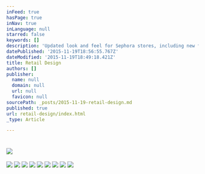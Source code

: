 ```yaml
---
inFeed: true
hasPage: true
inNav: true
inLanguage: null
starred: false
keywords: []
description: 'Updated look and feel for Sephora stores, including new fixture design, layout, and integration of digital media.'
datePublished: '2015-11-19T18:56:55.767Z'
dateModified: '2015-11-19T18:49:18.421Z'
title: Retail Design
authors: []
publisher:
  name: null
  domain: null
  url: null
  favicon: null
sourcePath: _posts/2015-11-19-retail-design.md
published: true
url: retail-design/index.html
_type: Article

---
```

# ![](https://the-grid-user-content.s3-us-west-2.amazonaws.com/85b189a9-969c-41dc-b790-1a8a792b2260.png)
![](https://the-grid-user-content.s3-us-west-2.amazonaws.com/5fa385cc-6c53-4f7d-ba2d-6cc7d3be3d46.jpg)
![](https://the-grid-user-content.s3-us-west-2.amazonaws.com/3e6e30a9-3964-4687-a04e-20e455e5412f.jpg)
![](https://the-grid-user-content.s3-us-west-2.amazonaws.com/5f54b8f0-8a27-4fbc-b14a-f838ffd7a91b.jpg)
![](https://the-grid-user-content.s3-us-west-2.amazonaws.com/d4d85d55-c37d-4444-bd68-601d6d16d9c7.jpg)
![](https://the-grid-user-content.s3-us-west-2.amazonaws.com/77594549-ab47-404c-a6dc-ae1ce2c23f92.jpg)
![](https://the-grid-user-content.s3-us-west-2.amazonaws.com/6a150d3a-0dc3-460e-b9e4-97e9a618ea12.jpg)
![](https://the-grid-user-content.s3-us-west-2.amazonaws.com/f6e9e670-4e1f-4282-92c8-72d4ddec3c3b.jpg)
![](https://the-grid-user-content.s3-us-west-2.amazonaws.com/ada530ca-a1ef-4916-a682-b12999379a9b.jpg)
![](https://the-grid-user-content.s3-us-west-2.amazonaws.com/ede549e0-48bd-41ce-84f0-db683babf67b.jpg)